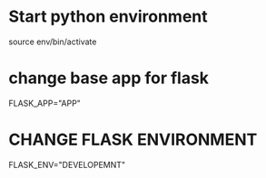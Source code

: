 # Start python environment 
source env/bin/activate 

# change base app for flask
FLASK_APP="APP"

# CHANGE FLASK ENVIRONMENT
FLASK_ENV="DEVELOPEMNT"